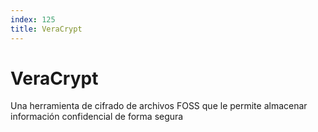 ```yaml
---
index: 125
title: VeraCrypt
---
```

# VeraCrypt

Una herramienta de cifrado de archivos FOSS que le permite almacenar información confidencial de forma segura